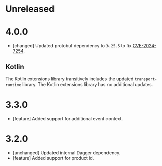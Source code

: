 # Unreleased

# 4.0.0

- [changed] Updated protobuf dependency to `3.25.5` to fix
  [CVE-2024-7254](https://nvd.nist.gov/vuln/detail/CVE-2024-7254).

## Kotlin

The Kotlin extensions library transitively includes the updated `transport-runtime` library. The
Kotlin extensions library has no additional updates.

# 3.3.0

- [feature] Added support for additional event context.

# 3.2.0

- [unchanged] Updated internal Dagger dependency.
- [feature] Added support for product id.
